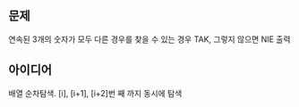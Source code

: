 ## 문제
연속된 3개의 숫자가 모두 다른 경우를 찾을 수 있는 경우 TAK, 그렇지 않으면 NIE 출력  

## 아이디어
배열 순차탐색. [i], [i+1], [i+2]번 째 까지 동시에 탐색
